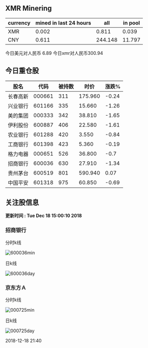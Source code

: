 ## XMR Minering

|currency|mined in last 24 hours|all|in pool|
|---|---|---|---|
|XMR|0.002|0.811|0.039|
|CNY|0.611|244.148|11.797|

今日美元对人民币 6.89	今日xmr对人民币300.94


## 今日重仓股 

|股名|代码|被持数|时价|涨跌%|
|---|---|---|---|---|
|长春高新|000661|311|175.960|-0.24|
|兴业银行|601166|335|15.660|-1.26|
|美的集团|000333|342|38.810|-1.65|
|伊利股份|600887|406|22.580|-1.61|
|农业银行|601288|420|3.550|-0.84|
|工商银行|601398|423|5.360|-0.19|
|格力电器|000651|526|36.800|-0.7|
|招商银行|600036|630|27.910|-1.34|
|贵州茅台|600519|801|590.940|0.07|
|中国平安|601318|975|60.850|-0.69|

## 关注股信息
**更新时间 : Tue Dec 18 15:00:10 2018**
### 招商银行 
分时k线

![600036min](http://image.sinajs.cn/newchart/min/n/sh600036.gif)

日k线

![600036day](http://image.sinajs.cn/newchart/daily/n/sh600036.gif)

### 京东方Ａ 
分时k线

![000725min](http://image.sinajs.cn/newchart/min/n/sz000725.gif)

日k线

![000725day](http://image.sinajs.cn/newchart/daily/n/sz000725.gif)

2018-12-18 21:40